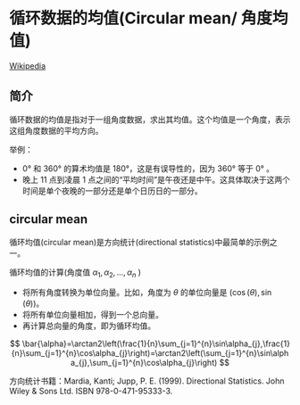 # 循环数据的均值(Circular mean/ 角度均值)

[Wikipedia](https://en.wikipedia.org/wiki/Circular_mean)

## 简介

循环数据的均值是指对于一组角度数据，求出其均值。这个均值是一个角度，表示这组角度数据的平均方向。

举例：
- 0° 和 360° 的算术均值是 180°，这是有误导性的，因为 360° 等于 0° 。
- 晚上 11 点到凌晨 1 点之间的“平均时间”是午夜还是中午。这具体取决于这两个时间是单个夜晚的一部分还是单个日历日的一部分。

## circular mean

循环均值(circular mean)是方向统计(directional statistics)中最简单的示例之一。

循环均值的计算(角度值 $\alpha_1,\alpha_2,...,\alpha_n$ )
- 将所有角度转换为单位向量。比如，角度为 $\theta$ 的单位向量是 $(\cos(\theta), \sin(\theta))$。
- 将所有单位向量相加，得到一个总向量。
- 再计算总向量的角度，即为循环均值。

$$
\bar{\alpha}=\arctan2\left(\frac{1}{n}\sum_{j=1}^{n}\sin\alpha_{j},\frac{1}{n}\sum_{j=1}^{n}\cos\alpha_{j}\right)=\arctan2\left(\sum_{j=1}^{n}\sin\alpha_{j},\sum_{j=1}^{n}\cos\alpha_{j}\right)
$$

方向统计书籍：Mardia, Kanti; Jupp, P. E. (1999). Directional Statistics. John Wiley & Sons Ltd. ISBN 978-0-471-95333-3.